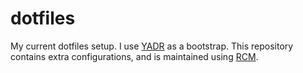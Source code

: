 # dotfiles

My current dotfiles setup.  I use [YADR](https://github.com/skwp/dotfiles) as a bootstrap.  This repository contains extra 
configurations, and is maintained using [RCM](https://github.com/thoughtbot/rcm).

